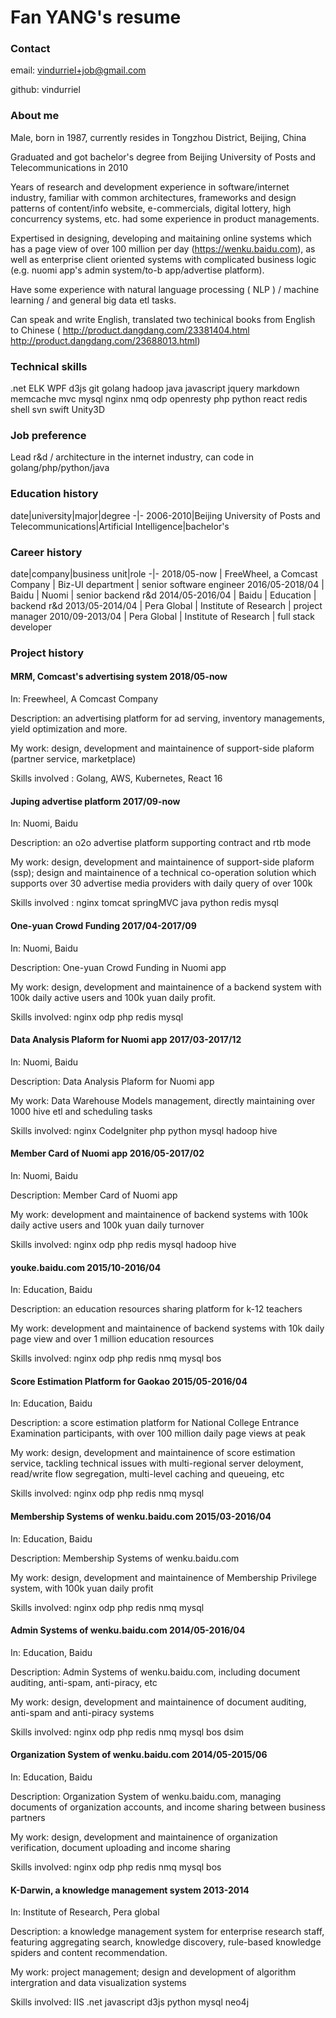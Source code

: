 # Fan YANG's resume

### Contact
email: vindurriel+job@gmail.com

github: vindurriel

### About me

Male, born in 1987, currently resides in Tongzhou District, Beijing, China

Graduated and got bachelor's degree from Beijing University of Posts and Telecommunications in 2010

Years of research and development experience in software/internet industry, familiar with common architectures, frameworks and design patterns of content/info website,
e-commercials, digital lottery, high concurrency systems, etc. had some experience in product managements.

Expertised in designing, developing and maitaining online systems which has a page view of over 100 million per day (https://wenku.baidu.com), as well as enterprise client oriented systems
 with complicated business logic (e.g. nuomi app's admin system/to-b app/advertise platform).

Have some experience with natural language processing ( NLP ) / machine learning / and general big data etl tasks.

Can speak and write English, translated two techinical books from English to Chinese ( http://product.dangdang.com/23381404.html http://product.dangdang.com/23688013.html)

### Technical skills

.net ELK WPF d3js git golang hadoop java javascript jquery markdown memcache mvc mysql nginx nmq odp openresty php python react redis shell svn swift Unity3D

### Job preference
Lead r&d / architecture in the internet industry, can code in golang/php/python/java

### Education history
date|university|major|degree
-|-
2006-2010|Beijing University of Posts and Telecommunications|Artificial Intelligence|bachelor's

### Career history 
date|company|business unit|role
-|-
2018/05-now | FreeWheel, a Comcast Company | Biz-UI department | senior software engineer
2016/05-2018/04 | Baidu | Nuomi | senior backend r&d
2014/05-2016/04 | Baidu | Education | backend r&d
2013/05-2014/04 | Pera Global | Institute of Research | project manager
2010/09-2013/04 | Pera Global | Institute of Research | full stack developer

### Project history

#### MRM, Comcast's advertising system 2018/05-now
In: Freewheel, A Comcast Company

Description: an advertising platform for ad serving, inventory managements, yield optimization and more.

My work: design, development and maintainence of support-side plaform (partner service, marketplace)

Skills involved : Golang, AWS, Kubernetes, React 16

#### Juping advertise platform 2017/09-now
In: Nuomi, Baidu

Description: an o2o advertise platform supporting contract and rtb mode

My work: design, development and maintainence of support-side plaform (ssp);
design and maintainence of a technical co-operation solution which supports over 30 advertise media providers with daily query of over 100k 

Skills involved : nginx tomcat springMVC java python redis mysql

#### One-yuan Crowd Funding 2017/04-2017/09

In: Nuomi, Baidu

Description: One-yuan Crowd Funding in Nuomi app

My work: design, development and maintainence of a backend system with 100k daily active users and 100k yuan daily profit.

Skills involved: nginx odp php redis mysql

#### Data Analysis Plaform for Nuomi app 2017/03-2017/12

In: Nuomi, Baidu

Description: Data Analysis Plaform for Nuomi app 

My work: Data Warehouse Models management, directly maintaining over 1000 hive etl and scheduling tasks

Skills involved: nginx CodeIgniter php python mysql hadoop hive 

#### Member Card of Nuomi app 2016/05-2017/02

In: Nuomi, Baidu

Description: Member Card of Nuomi app 

My work: development and maintainence of backend systems with 100k daily active users and 100k yuan daily turnover

Skills involved: nginx odp php redis mysql hadoop hive

#### youke.baidu.com 2015/10-2016/04

In:  Education, Baidu

Description: an education resources sharing platform for k-12 teachers

My work: development and maintainence of backend systems with 10k daily page view and over 1 million education resources

Skills involved: nginx odp php redis nmq mysql bos

#### Score Estimation Platform for Gaokao 2015/05-2016/04

In:  Education, Baidu

Description: a score estimation platform for National College Entrance Examination participants, with over 100 million daily page views at peak

My work: design, development and maintainence of score estimation service, tackling technical issues with multi-regional server deloyment, read/write flow segregation, multi-level caching and queueing, etc

Skills involved: nginx odp php redis nmq mysql

#### Membership Systems of wenku.baidu.com 2015/03-2016/04

In:  Education, Baidu

Description: Membership Systems of wenku.baidu.com

My work:  design, development and maintainence of Membership Privilege system, with 100k yuan daily profit

Skills involved: nginx odp php redis nmq mysql

#### Admin Systems of wenku.baidu.com 2014/05-2016/04

In:  Education, Baidu

Description: Admin Systems of wenku.baidu.com, including document auditing, anti-spam, anti-piracy, etc

My work: design, development and maintainence of document auditing, anti-spam and anti-piracy systems

Skills involved: nginx odp php redis nmq mysql bos dsim

#### Organization System of wenku.baidu.com 2014/05-2015/06

In:  Education, Baidu

Description: Organization System of wenku.baidu.com, managing documents of organization accounts, and income sharing between business partners

My work: design, development and maintainence of organization verification, document uploading and income sharing

Skills involved: nginx odp php redis nmq mysql bos

#### K-Darwin, a knowledge management system 2013-2014

In: Institute of Research, Pera global

Description: a knowledge management system for enterprise research staff, featuring aggregating search, knowledge discovery, rule-based knowledge spiders and content recommendation.

My work: project management; design and development of algorithm intergration and data visualization systems

Skills involved: IIS .net javascript d3js python mysql neo4j

